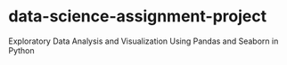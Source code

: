 # data-science-assignment-project
Exploratory Data Analysis and Visualization Using Pandas and Seaborn in Python
